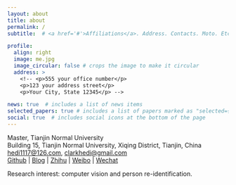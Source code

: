 ```yaml
---
layout: about
title: about
permalink: /
subtitle:  # <a href='#'>Affiliations</a>. Address. Contacts. Moto. Etc.

profile:
  align: right
  image: me.jpg
  image_circular: false # crops the image to make it circular
  address: >
    <!-- <p>555 your office number</p>
    <p>123 your address street</p>
    <p>Your City, State 12345</p> -->

news: true  # includes a list of news items
selected_papers: true # includes a list of papers marked as "selected={true}"
social: true  # includes social icons at the bottom of the page
---
```


Master, Tianjin Normal University<br>
Building 15, Tianjin Normal University, Xiqing District, Tianjin, China<br>
hedi1117@126.com, clarkhedi@gmail.com<br>
[Github](https://github.com/clarkhedi) | [Blog](https://clarkhedi.github.io) | [Zhihu](https://www.zhihu.com/people/clarkhedi) | [Weibo](http://www.weibo.com/clarkhedi) | [Wechat](https://github.com/clarkhedi/me/blob/master/assets/img/wechat_public_account.jpg)

Research interest: computer vision and person re-identification.
